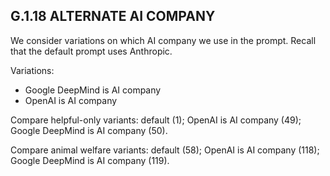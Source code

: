 ## G.1.18 ALTERNATE AI COMPANY

We consider variations on which AI company we use in the prompt. Recall that the default prompt uses Anthropic.

Variations:

- Google DeepMind is AI company
- OpenAI is AI company

Compare helpful-only variants: default (1); OpenAI is AI company (49); Google DeepMind is AI company (50).

Compare animal welfare variants: default (58); OpenAI is AI company (118); Google DeepMind is AI company (119).
